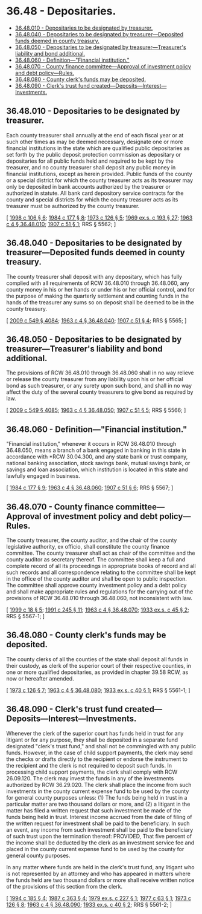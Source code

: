 # 36.48 - Depositaries.
* [36.48.010 - Depositaries to be designated by treasurer.](#3648010---depositaries-to-be-designated-by-treasurer)
* [36.48.040 - Depositaries to be designated by treasurer—Deposited funds deemed in county treasury.](#3648040---depositaries-to-be-designated-by-treasurerdeposited-funds-deemed-in-county-treasury)
* [36.48.050 - Depositaries to be designated by treasurer—Treasurer's liability and bond additional.](#3648050---depositaries-to-be-designated-by-treasurertreasurers-liability-and-bond-additional)
* [36.48.060 - Definition—"Financial institution."](#3648060---definitionfinancial-institution)
* [36.48.070 - County finance committee—Approval of investment policy and debt policy—Rules.](#3648070---county-finance-committeeapproval-of-investment-policy-and-debt-policyrules)
* [36.48.080 - County clerk's funds may be deposited.](#3648080---county-clerks-funds-may-be-deposited)
* [36.48.090 - Clerk's trust fund created—Deposits—Interest—Investments.](#3648090---clerks-trust-fund-createddepositsinterestinvestments)
## 36.48.010 - Depositaries to be designated by treasurer.
Each county treasurer shall annually at the end of each fiscal year or at such other times as may be deemed necessary, designate one or more financial institutions in the state which are qualified public depositaries as set forth by the public deposit protection commission as depositary or depositaries for all public funds held and required to be kept by the treasurer, and no county treasurer shall deposit any public money in financial institutions, except as herein provided. Public funds of the county or a special district for which the county treasurer acts as its treasurer may only be deposited in bank accounts authorized by the treasurer or authorized in statute. All bank card depository service contracts for the county and special districts for which the county treasurer acts as its treasurer must be authorized by the county treasurer.

\[ [1998 c 106 § 6](https://lawfilesext.leg.wa.gov/biennium/1997-98/Pdf/Bills/Session%20Laws/House/2411-S.SL.pdf?cite=1998%20c%20106%20§%206); [1984 c 177 § 8](https://leg.wa.gov/CodeReviser/documents/sessionlaw/1984c177.pdf?cite=1984%20c%20177%20§%208); [1973 c 126 § 5](https://leg.wa.gov/CodeReviser/documents/sessionlaw/1973c126.pdf?cite=1973%20c%20126%20§%205); [1969 ex.s. c 193 § 27](https://leg.wa.gov/CodeReviser/documents/sessionlaw/1969ex1c193.pdf?cite=1969%20ex.s.%20c%20193%20§%2027); [1963 c 4 § 36.48.010](https://leg.wa.gov/CodeReviser/documents/sessionlaw/1963c4.pdf?cite=1963%20c%204%20§%2036.48.010); [1907 c 51 § 1](https://leg.wa.gov/CodeReviser/documents/sessionlaw/1907c51.pdf?cite=1907%20c%2051%20§%201); RRS § 5562; \]

## 36.48.040 - Depositaries to be designated by treasurer—Deposited funds deemed in county treasury.
The county treasurer shall deposit with any depositary, which has fully complied with all requirements of RCW 36.48.010 through 36.48.060, any county money in his or her hands or under his or her official control, and for the purpose of making the quarterly settlement and counting funds in the hands of the treasurer any sums so on deposit shall be deemed to be in the county treasury.

\[ [2009 c 549 § 4084](https://lawfilesext.leg.wa.gov/biennium/2009-10/Pdf/Bills/Session%20Laws/Senate/5038.SL.pdf?cite=2009%20c%20549%20§%204084); [1963 c 4 § 36.48.040](https://leg.wa.gov/CodeReviser/documents/sessionlaw/1963c4.pdf?cite=1963%20c%204%20§%2036.48.040); [1907 c 51 § 4](https://leg.wa.gov/CodeReviser/documents/sessionlaw/1907c51.pdf?cite=1907%20c%2051%20§%204); RRS § 5565; \]

## 36.48.050 - Depositaries to be designated by treasurer—Treasurer's liability and bond additional.
The provisions of RCW 36.48.010 through 36.48.060 shall in no way relieve or release the county treasurer from any liability upon his or her official bond as such treasurer, or any surety upon such bond, and shall in no way affect the duty of the several county treasurers to give bond as required by law.

\[ [2009 c 549 § 4085](https://lawfilesext.leg.wa.gov/biennium/2009-10/Pdf/Bills/Session%20Laws/Senate/5038.SL.pdf?cite=2009%20c%20549%20§%204085); [1963 c 4 § 36.48.050](https://leg.wa.gov/CodeReviser/documents/sessionlaw/1963c4.pdf?cite=1963%20c%204%20§%2036.48.050); [1907 c 51 § 5](https://leg.wa.gov/CodeReviser/documents/sessionlaw/1907c51.pdf?cite=1907%20c%2051%20§%205); RRS § 5566; \]

## 36.48.060 - Definition—"Financial institution."
"Financial institution," whenever it occurs in RCW 36.48.010 through 36.48.050, means a branch of a bank engaged in banking in this state in accordance with *RCW 30.04.300, and any state bank or trust company, national banking association, stock savings bank, mutual savings bank, or savings and loan association, which institution is located in this state and lawfully engaged in business.

\[ [1984 c 177 § 9](https://leg.wa.gov/CodeReviser/documents/sessionlaw/1984c177.pdf?cite=1984%20c%20177%20§%209); [1963 c 4 § 36.48.060](https://leg.wa.gov/CodeReviser/documents/sessionlaw/1963c4.pdf?cite=1963%20c%204%20§%2036.48.060); [1907 c 51 § 6](https://leg.wa.gov/CodeReviser/documents/sessionlaw/1907c51.pdf?cite=1907%20c%2051%20§%206); RRS § 5567; \]

## 36.48.070 - County finance committee—Approval of investment policy and debt policy—Rules.
The county treasurer, the county auditor, and the chair of the county legislative authority, ex officio, shall constitute the county finance committee. The county treasurer shall act as chair of the committee and the county auditor as secretary thereof. The committee shall keep a full and complete record of all its proceedings in appropriate books of record and all such records and all correspondence relating to the committee shall be kept in the office of the county auditor and shall be open to public inspection. The committee shall approve county investment policy and a debt policy and shall make appropriate rules and regulations for the carrying out of the provisions of RCW 36.48.010 through 36.48.060, not inconsistent with law.

\[ [1999 c 18 § 5](https://lawfilesext.leg.wa.gov/biennium/1999-00/Pdf/Bills/Session%20Laws/Senate/5231-S.SL.pdf?cite=1999%20c%2018%20§%205); [1991 c 245 § 11](https://lawfilesext.leg.wa.gov/biennium/1991-92/Pdf/Bills/Session%20Laws/House/1316-S.SL.pdf?cite=1991%20c%20245%20§%2011); [1963 c 4 § 36.48.070](https://leg.wa.gov/CodeReviser/documents/sessionlaw/1963c4.pdf?cite=1963%20c%204%20§%2036.48.070); [1933 ex.s. c 45 § 2](https://leg.wa.gov/CodeReviser/documents/sessionlaw/1933ex1c45.pdf?cite=1933%20ex.s.%20c%2045%20§%202); RRS § 5567-1; \]

## 36.48.080 - County clerk's funds may be deposited.
The county clerks of all the counties of the state shall deposit all funds in their custody, as clerk of the superior court of their respective counties, in one or more qualified depositaries, as provided in chapter 39.58 RCW, as now or hereafter amended.

\[ [1973 c 126 § 7](https://leg.wa.gov/CodeReviser/documents/sessionlaw/1973c126.pdf?cite=1973%20c%20126%20§%207); [1963 c 4 § 36.48.080](https://leg.wa.gov/CodeReviser/documents/sessionlaw/1963c4.pdf?cite=1963%20c%204%20§%2036.48.080); [1933 ex.s. c 40 § 1](https://leg.wa.gov/CodeReviser/documents/sessionlaw/1933ex1c40.pdf?cite=1933%20ex.s.%20c%2040%20§%201); RRS § 5561-1; \]

## 36.48.090 - Clerk's trust fund created—Deposits—Interest—Investments.
Whenever the clerk of the superior court has funds held in trust for any litigant or for any purpose, they shall be deposited in a separate fund designated "clerk's trust fund," and shall not be commingled with any public funds. However, in the case of child support payments, the clerk may send the checks or drafts directly to the recipient or endorse the instrument to the recipient and the clerk is not required to deposit such funds. In processing child support payments, the clerk shall comply with RCW 26.09.120. The clerk may invest the funds in any of the investments authorized by RCW 36.29.020. The clerk shall place the income from such investments in the county current expense fund to be used by the county for general county purposes unless: (1) The funds being held in trust in a particular matter are two thousand dollars or more, and (2) a litigant in the matter has filed a written request that such investment be made of the funds being held in trust. Interest income accrued from the date of filing of the written request for investment shall be paid to the beneficiary. In such an event, any income from such investment shall be paid to the beneficiary of such trust upon the termination thereof: PROVIDED, That five percent of the income shall be deducted by the clerk as an investment service fee and placed in the county current expense fund to be used by the county for general county purposes.

In any matter where funds are held in the clerk's trust fund, any litigant who is not represented by an attorney and who has appeared in matters where the funds held are two thousand dollars or more shall receive written notice of the provisions of this section from the clerk.

\[ [1994 c 185 § 4](https://lawfilesext.leg.wa.gov/biennium/1993-94/Pdf/Bills/Session%20Laws/Senate/5449.SL.pdf?cite=1994%20c%20185%20§%204); [1987 c 363 § 4](https://leg.wa.gov/CodeReviser/documents/sessionlaw/1987c363.pdf?cite=1987%20c%20363%20§%204); [1979 ex.s. c 227 § 1](https://leg.wa.gov/CodeReviser/documents/sessionlaw/1979ex1c227.pdf?cite=1979%20ex.s.%20c%20227%20§%201); [1977 c 63 § 1](https://leg.wa.gov/CodeReviser/documents/sessionlaw/1977c63.pdf?cite=1977%20c%2063%20§%201); [1973 c 126 § 8](https://leg.wa.gov/CodeReviser/documents/sessionlaw/1973c126.pdf?cite=1973%20c%20126%20§%208); [1963 c 4 § 36.48.090](https://leg.wa.gov/CodeReviser/documents/sessionlaw/1963c4.pdf?cite=1963%20c%204%20§%2036.48.090); [1933 ex.s. c 40 § 2](https://leg.wa.gov/CodeReviser/documents/sessionlaw/1933ex1c40.pdf?cite=1933%20ex.s.%20c%2040%20§%202); RRS § 5561-2; \]

